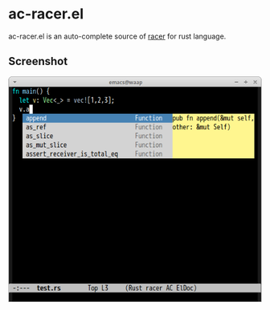 # ac-racer.el

ac-racer.el is an auto-complete source of [racer](https://github.com/phildawes/racer) for rust language.

## Screenshot

![ac-racer](image/ac-racer.png)

